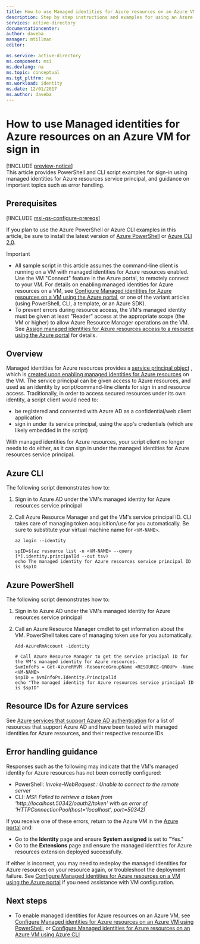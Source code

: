 ```yaml
---
title: How to use Managed identities for Azure resources on an Azure VM for sign in
description: Step by step instructions and examples for using an Azure VM managed identities for Azure resources service principal for script client sign in and resource access.
services: active-directory
documentationcenter: 
author: daveba
manager: mtillman
editor: 

ms.service: active-directory
ms.component: msi
ms.devlang: na
ms.topic: conceptual
ms.tgt_pltfrm: na
ms.workload: identity
ms.date: 12/01/2017
ms.author: daveba
---
```


# How to use Managed identities for Azure resources on an Azure VM for sign in 

[!INCLUDE [preview-notice](../../../includes/active-directory-msi-preview-notice.md)]  
This article provides PowerShell and CLI script examples for sign-in using managed identities for Azure resources service principal, and guidance on important topics such as error handling.

## Prerequisites

[!INCLUDE [msi-qs-configure-prereqs](../../../includes/active-directory-msi-qs-configure-prereqs.md)]

If you plan to use the Azure PowerShell or Azure CLI examples in this article, be sure to install the latest version of [Azure PowerShell](https://www.powershellgallery.com/packages/AzureRM) or [Azure CLI 2.0](https://docs.microsoft.com/cli/azure/install-azure-cli). 

> [!IMPORTANT]
> - All sample script in this article assumes the command-line client is running on a VM with managed identities for Azure resources enabled. Use the VM "Connect" feature in the Azure portal, to remotely connect to your VM. For details on enabling managed identities for Azure resources on a VM, see [Configure Managed identities for Azure resources on a VM using the Azure portal](qs-configure-portal-windows-vm.md), or one of the variant articles (using PowerShell, CLI, a template, or an Azure SDK). 
> - To prevent errors during resource access, the VM's managed identity must be given at least "Reader" access at the appropriate scope (the VM or higher) to allow Azure Resource Manager operations on the VM. See [Assign managed identities for Azure resources access to a resource using the Azure portal](howto-assign-access-portal.md) for details.

## Overview

Managed identities for Azure resources provides a [service principal object](../develop/developer-glossary.md#service-principal-object) 
, which is [created upon enabling managed identities for Azure resources](overview.md#how-does-it-work) on the VM. The service principal can be given access to Azure resources, and used as an identity by script/command-line clients for sign in and resource access. Traditionally, in order to access secured resources under its own identity, a script client would need to:  

   - be registered and consented with Azure AD as a confidential/web client application
   - sign in under its service principal, using the app's credentials (which are likely embedded in the script)

With managed identities for Azure resources, your script client no longer needs to do either, as it can sign in under the managed identities for Azure resources service principal. 

## Azure CLI

The following script demonstrates how to:

1. Sign in to Azure AD under the VM's managed identity for Azure resources service principal  
2. Call Azure Resource Manager and get the VM's service principal ID. CLI takes care of managing token acquisition/use for you automatically. Be sure to substitute your virtual machine name for `<VM-NAME>`.  

   ```azurecli
   az login --identity
   
   spID=$(az resource list -n <VM-NAME> --query [*].identity.principalId --out tsv)
   echo The managed identity for Azure resources service principal ID is $spID
   ```

## Azure PowerShell

The following script demonstrates how to:

1. Sign in to Azure AD under the VM's managed identity for Azure resources service principal  
2. Call an Azure Resource Manager cmdlet to get information about the VM. PowerShell takes care of managing token use for you automatically.  

   ```azurepowershell
   Add-AzureRmAccount -identity

   # Call Azure Resource Manager to get the service principal ID for the VM's managed identity for Azure resources. 
   $vmInfoPs = Get-AzureRMVM -ResourceGroupName <RESOURCE-GROUP> -Name <VM-NAME>
   $spID = $vmInfoPs.Identity.PrincipalId
   echo "The managed identity for Azure resources service principal ID is $spID"
   ```

## Resource IDs for Azure services

See [Azure services that support Azure AD authentication](services-support-msi.md#azure-services-that-support-azure-ad-authentication) for a list of resources that support Azure AD and have been tested with managed identities for Azure resources, and their respective resource IDs.

## Error handling guidance 

Responses such as the following may indicate that the VM's managed identity for Azure resources has not been correctly configured:

- PowerShell: *Invoke-WebRequest : Unable to connect to the remote server*
- CLI: *MSI: Failed to retrieve a token from 'http://localhost:50342/oauth2/token' with an error of 'HTTPConnectionPool(host='localhost', port=50342)* 

If you receive one of these errors, return to the Azure VM in the [Azure portal](https://portal.azure.com) and:

- Go to the **Identity** page and ensure **System assigned** is set to "Yes."
- Go to the **Extensions** page and ensure the managed identities for Azure resources extension deployed successfully.

If either is incorrect, you may need to redeploy the managed identities for Azure resources on your resource again, or troubleshoot the deployment failure. See [Configure Managed identities for Azure resources on a VM using the Azure portal](qs-configure-portal-windows-vm.md) if you need assistance with VM configuration.

## Next steps

- To enable managed identities for Azure resources on an Azure VM, see [Configure Managed identities for Azure resources on an Azure VM using PowerShell](qs-configure-powershell-windows-vm.md), or [Configure Managed identities for Azure resources on an Azure VM using Azure CLI](qs-configure-cli-windows-vm.md)






